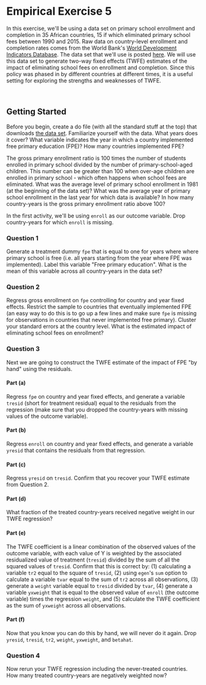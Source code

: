 # Empirical Exercise 5

In this exercise, we'll be using a data set on primary school enrollment and 
completion in 35 African countries, 15 if which eliminated primary school fees 
between 1990 and 2015. Raw data on country-level enrollment and completion rates 
comes from the World Bank's [World Development Indicators Database](https://databank.worldbank.org/source/world-development-indicators). The data set 
that we'll use is posted [here](https://pjakiela.github.io/ECON523/exercises/E5-fpedata.dta). We will use this data set to generate two-way fixed 
effects (TWFE) estimates of the impact of eliminating school fees on enrollment 
and completion. Since this policy was phased in by different countries at 
different times, it is a useful setting for exploring the strengths and 
weaknesses of TWFE.

<br>

## Getting Started

Before you begin, create a do file (with all the standard stuff at the top) that downloads [the data set](https://pjakiela.github.io/ECON523/exercises/E5-fpedata.dta).  Familiarize yourself with the data.  What years does it cover?  What variable indicates the year in which a country implemented free primary education (FPE)?  How many countries implemented FPE?  

The gross primary enrollment ratio is 100 times the number of students enrolled in primary school divided by the number of primary-school-aged children. This number can be greater than 100 when over-age children are enrolled in primary school - which often happens when school fees are eliminated.  What was the average level of primary school enrollment in 1981 (at the beginning of the data set)?  What was the average year of primary school enrollment in the last year for which data is available?  In how many country-years is the gross primary enrollment ratio above 100?

In the first activity, we'll be using `enroll` as our outcome variable.  Drop country-years for which `enroll` is missing. 

### Question 1

Generate a treatment dummy `fpe` that is equal to one for years where where primary school is free (i.e. all years starting from the year where FPE was implemented).  Label this variable "Free primary education".  What is the mean of this variable across all country-years in the data set?

### Question 2

Regress gross enrollment on `fpe` controlling for country and year fixed effects.  Restrict the sample to countries that eventually implemented FPE (an easy way to do this is to go up a few lines and make sure `fpe` is missing for observations in countries that never implemented free primary).  Cluster your standard errors at the country level.  What is the estimated impact of eliminating school fees on enrollment?

### Question 3

Next we are going to construct the TWFE estimate of the impact of FPE "by hand" using the residuals. 

#### Part (a)

Regress `fpe` on country and year fixed effects, and generate a variable `tresid` (short for treatment residual) equal to the residuals from the regression (make sure that you dropped the country-years with missing values of the outcome variable).

#### Part (b)

Regress `enroll` on country and year fixed effects, and generate a variable `yresid` that contains the residuals from that regression.

#### Part (c)

Regress `yresid` on `tresid`.  Confirm that you recover your TWFE estimate from Question 2.

#### Part (d)

What fraction of the treated country-years received negative weight in our TWFE regression?

#### Part (e)

The TWFE coefficient is a linear combination of the observed values of the outcome variable, with each value of Y is weighted by the associated residualized value of treatment (`tresid`) divided by the sum of all the squared values of `tresid`.  Confirm that this is correct by:  (1) calculating a variable `tr2` equal to the square of `tresid`, (2) using `egen`'s `sum` option to calculate a variable `tvar` equal to the sum of `tr2` across all observations, (3) generate a `weight` variable equal to `tresid` divided by `tvar`, (4) generate a variable `yxweight` that is equal to the observed value of `enroll` (the outcome variable) times the regression `weight`, and (5) calculate the TWFE coefficient as the sum of `yxweight` across all observations.

#### Part (f)

Now that you know you can do this by hand, we will never do it again. Drop `yresid`, `tresid`, `tr2`, `weight`, `yxweight`, and `betahat`.

### Question 4

Now rerun your TWFE regression including the never-treated countries.  How many treated country-years are negatively weighted now?

<br>

